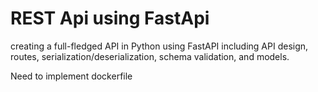 # REST Api using FastApi

creating a full-fledged API in Python using FastAPI including API design, routes, serialization/deserialization, schema validation, and models.

Need to implement dockerfile
